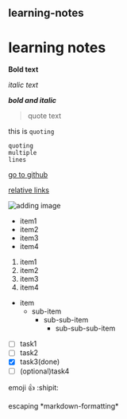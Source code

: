 ## learning-notes
# learning notes 

**Bold text**

*italic text*

***bold and italic***

> quote text

this is `quoting`

```
quoting 
multiple 
lines 
```

[go to github](https://github.com/)

[relative links](learning-notes/books)

![adding image](https://myoctocat.com/assets/images/base-octocat.svg)

- item1
- item2
- item3
- item4

1. item1
2. item2
3. item3
4. item4

- item 
  - sub-item
    - sub-sub-item
      - sub-sub-sub-item

 - [ ] task1
 - [ ] task2
 - [x] task3(done)
 - [ ] \(optional)task4

emoji :+1: :shipit:

<!-- hide content from rendering -->

escaping \*markdown-formatting\*
